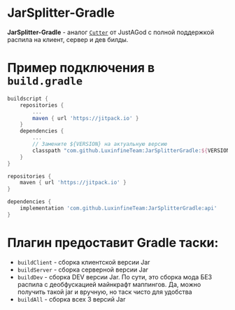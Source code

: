 # JarSplitter-Gradle

**JarSplitter-Gradle** - аналог [`Cutter`](https://forum.mcmodding.ru/resources/vyrezalka-2.198/) от JustAGod с полной поддержкой распила на клиент, сервер и дев билды.

# Пример подключения в `build.gradle`
```groovy
buildscript {
    repositories {
        ...
        maven { url 'https://jitpack.io' }
    }
    dependencies {
        ...
        // Замените ${VERSION} на актуальную версию
        classpath "com.github.LuxinfineTeam:JarSplitterGradle:${VERSION}"
    }
}

repositories {
    maven { url 'https://jitpack.io' }
}

dependencies {
    implementation 'com.github.LuxinfineTeam:JarSplitterGradle:api'
}
```

# Плагин предоставит Gradle таски:
- `buildClient` - сборка клиентской версии Jar
- `buildServer` - сборка серверной версии Jar
- `buildDev` - сборка DEV версии Jar. По сути, это сборка мода БЕЗ распила с деобфускацией майнкрафт маппингов. Да, можно получить такой jar и вручную, но таск чисто для удобства
- `buildAll` - сборка всех 3 версий Jar